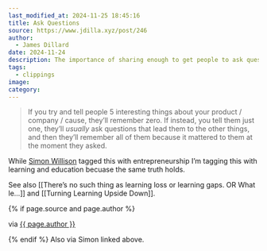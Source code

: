 ```yaml
---
last_modified_at: 2024-11-25 18:45:16
title: Ask Questions
source: https://www.jdilla.xyz/post/246
author:
  - James Dillard
date: 2024-11-24
description: The importance of sharing enough to get people to ask questions. Because it applies to them.
tags:
  - clippings
image: 
category:
---
```

> If you try and tell people 5 interesting things about your product / company / cause, they’ll remember zero. If instead, you tell them just one, they’ll *usually* ask questions that lead them to the other things, and then they’ll remember all of them because it mattered to them at the moment they asked.

While [Simon Willison](https://simonwillison.net/2024/Nov/23/james-dillard/#atom-everything) tagged this with entrepreneurship I’m tagging this with learning and education becuase the same truth holds. 

See also [[There’s no such thing as learning loss or learning gaps. OR What le...]] and [[Turning Learning Upside Down]].

{% if page.source and page.author %}
  <p>via <a href="{{ page.source }}">{{ page.author }}</a></p>
{% endif %}
Also via Simon linked above. 



